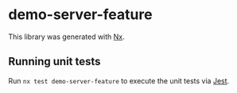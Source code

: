 # demo-server-feature

This library was generated with [Nx](https://nx.dev).

## Running unit tests

Run `nx test demo-server-feature` to execute the unit tests via [Jest](https://jestjs.io).
